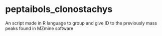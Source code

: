 # peptaibols_clonostachys
An script made in R language to group and give ID to the previously mass peaks found in MZmine software
